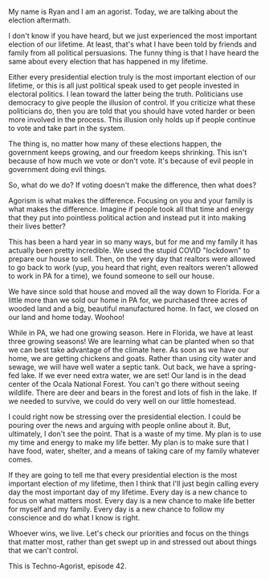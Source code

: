 My name is Ryan and I am an agorist. Today, we are talking about the election aftermath.

I don't know if you have heard, but we just experienced the most important election of our lifetime. At least, that's what I have been told by friends and family from all political persuasions. The funny thing is that I have heard the same about every election that has happened in my lifetime.

Either every presidential election truly is the most important election of our lifetime, or this is all just political speak used to get people invested in electoral politics. I lean toward the latter being the truth. Politicians use democracy to give people the illusion of control. If you criticize what these politicians do, then you are told that you should have voted harder or been more involved in the process. This illusion only holds up if people continue to vote and take part in the system.

The thing is, no matter how many of these elections happen, the government keeps growing, and our freedom keeps shrinking. This isn't because of how much we vote or don't vote. It's because of evil people in government doing evil things.

So, what do we do? If voting doesn't make the difference, then what does?

Agorism is what makes the difference. Focusing on you and your family is what makes the difference. Imagine if people took all that time and energy that they put into pointless political action and instead put it into making their lives better?

This has been a hard year in so many ways, but for me and my family it has actually been pretty incredible. We used the stupid COVID "lockdown" to prepare our house to sell. Then, on the very day that realtors were allowed to go back to work (yup, you heard that right, even realtors weren't allowed to work in PA for a time), we found someone to sell our house.

We have since sold that house and moved all the way down to Florida. For a little more than we sold our home in PA for, we purchased three acres of wooded land and a big, beautiful manufactured home. In fact, we closed on our land and home today. Woohoo!

While in PA, we had one growing season. Here in Florida, we have at least three growing seasons! We are learning what can be planted when so that we can best take advantage of the climate here. As soon as we have our home, we are getting chickens and goats. Rather than using city water and sewage, we will have well water a septic tank. Out back, we have a spring-fed lake. If we ever need extra water, we are set! Our land is in the dead center of the Ocala National Forest. You can't go there without seeing wildlife. There are deer and bears in the forest and lots of fish in the lake. If we needed to survive, we could do very well on our little homestead.

I could right now be stressing over the presidential election. I could be pouring over the news and arguing with people online about it. But, ultimately, I don't see the point. That is a waste of my time. My plan is to use my time and energy to make my life better. My plan is to make sure that I have food, water, shelter, and a means of taking care of my family whatever comes.

If they are going to tell me that every presidential election is the most important election of my lifetime, then I think that I'll just begin calling every day the most important day of my lifetime. Every day is a new chance to focus on what matters most. Every day is a new chance to make life better for myself and my family. Every day is a new chance to follow my conscience and do what I know is right.

Whoever wins, we live. Let's check our priorities and focus on the things that matter most, rather than get swept up in and stressed out about things that we can't control.

This is Techno-Agorist, episode 42.
